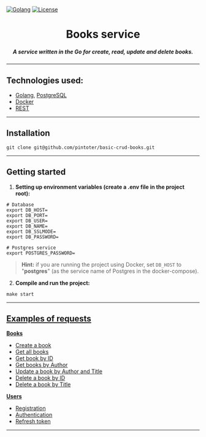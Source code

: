 [![Golang](https://img.shields.io/badge/Go-v1.21-EEEEEE?logo=go&logoColor=white&labelColor=00ADD8)](https://go.dev/)
[![License](https://img.shields.io/badge/license-MIT-green)](LICENSE)

<div align="center">
    <h1>Books service</h1>
    <h5>
        A service written in the Go for create, read, update and delete books.
    </h5>
</div>

---

## Technologies used:
- [Golang](https://go.dev), [PostgreSQL](https://www.postgresql.org/)
- [Docker](https://www.docker.com/)
- [REST](https://ru.wikipedia.org/wiki/REST)

---

## Installation
```shell
git clone git@github.com/pintoter/basic-crud-books.git
```

---

## Getting started
1. **Setting up environment variables (create a .env file in the project root):**
```dotenv
# Database
export DB_HOST=
export DB_PORT=
export DB_USER=
export DB_NAME=
export DB_SSLMODE=
export DB_PASSWORD=

# Postgres service
export POSTGRES_PASSWORD=

```
> **Hint:**
if you are running the project using Docker, set `DB_HOST` to "**postgres**" (as the service name of Postgres in the docker-compose).

2. **Compile and run the project:**
```shell
make start
```

---

## [Examples of requests](./docs/examples/02-requests.md)

**[Books](./docs/examples/02-requests.md#Books)**
* [Create a book](./docs/examples/02-requests.md#1-create-a-segment)
* [Get all books](./docs/examples/02-requests.md#2-create-a-segment-with-an-indication-of-the-percentage-of-automatic-addition)
* [Get book by ID](./docs/examples/02-requests.md#2-create-a-segment-with-an-indication-of-the-percentage-of-automatic-addition)
* [Get books by Author](./docs/examples/02-requests.md#2-create-a-segment-with-an-indication-of-the-percentage-of-automatic-addition)
* [Update a book by Author and Title](./docs/examples/02-requests.md#2-create-a-segment-with-an-indication-of-the-percentage-of-automatic-addition)
* [Delete a book by ID](./docs/examples/02-requests.md#3-delete-a-segment-by-name)
* [Delete a book by Title](./docs/examples/02-requests.md#4-delete-a-segment-by-id)

**[Users](./docs/examples/02-requests.md#Users)**
* [Registration](./docs/examples/02-requests.md#1-registration)
* [Authentication](./docs/examples/02-requests.md#2-authentication)
* [Refresh token](./docs/examples/02-requests.md#3-refresh-toke)
---
